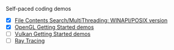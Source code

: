 Self-paced coding demos

- [X] [File Contents Search/MultiThreading: WINAPI/POSIX version ](./MultiThreading/README.md)
- [X] [OpenGL Getting Started demos](./Computer_Graphics/OpenGL/README.md)
- [ ] [Vulkan Getting Started demos](./Computer_Graphics/Vulkan)
- [ ] [Ray Tracing](./Computer_Graphics/RayTracing)
